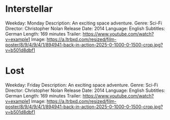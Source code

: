 # Interstellar
Weekday: Monday
Description: An exciting space adventure.
Genre: Sci-Fi
Director: Christopher Nolan
Release Date: 2014
Language: English
Subtitles: German
Length: 169 minutes
Trailer: https://www.youtube.com/watch?v=example1
Image: https://a.ltrbxd.com/resized/film-poster/8/9/4/9/4/1/894941-back-in-action-2025-0-1000-0-1500-crop.jpg?v=b501d8dbf1

# Lost
Weekday: Friday
Description: An exciting space adventure.
Genre: Sci-Fi
Director: Christopher Nolan
Release Date: 2014
Language: English
Subtitles: German
Length: 169 minutes
Trailer: https://www.youtube.com/watch?v=example1
Image: https://a.ltrbxd.com/resized/film-poster/8/9/4/9/4/1/894941-back-in-action-2025-0-1000-0-1500-crop.jpg?v=b501d8dbf1

